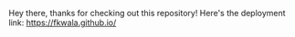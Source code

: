 Hey there, thanks for checking out this repository! Here's the deployment link: https://fkwala.github.io/
